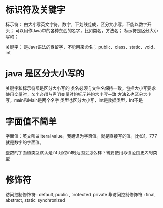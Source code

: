 # 标识符及关键字
标示符：
由大小写英文字符，数字，下划线组成，区分大小写，不能以数字开头；
可以用作Java中的各种东西的名字，比如类名，方法名；
标示符是区分大小写的；

关键字：
是Java语法的保留字，不能用来命名；
public、class、static、void、int


# java 是区分大小写的
关键字和标示符都是区分大小写的
类名必须与文件名保持一致，包括大小写要求
使用变量时，名字必须与声明变量时的标示符的大小写一致
方法名也区分大小写，main和Main是两个名字
类型也区分大小写，int是数据类型，Int不是

# 字面值不简单
字面值：英文叫做literal value。我翻译为字面值。就是直接写的值。比如1，777就是数字的字面值。

整数的字面值类型默认是int
超过int的范围会怎么样？需要使用取值范围更大的类型

# 修饰符
访问控制修饰符 : default, public , protected, private
非访问控制修饰符 : final, abstract, static, synchronized

